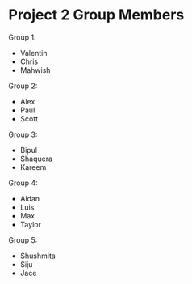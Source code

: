 # Project 2 Group Members
Group 1:
* Valentin
* Chris
* Mahwish

Group 2:
* Alex
* Paul
* Scott

Group 3:
* Bipul
* Shaquera
* Kareem

Group 4:
* Aidan
* Luis
* Max
* Taylor

Group 5:
* Shushmita
* Siju
* Jace
